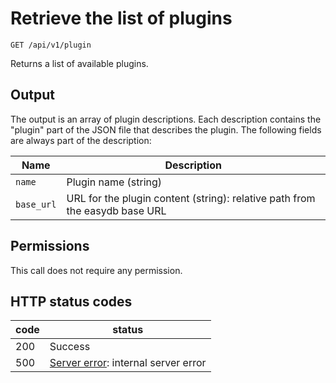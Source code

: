 # Retrieve the list of plugins

    GET /api/v1/plugin

Returns a list of available plugins.

## Output

The output is an array of plugin descriptions. Each description contains the "plugin" part of the JSON file that
describes the plugin. The following fields are always part of the description:

| Name           | Description                                                                 |
|----------------|-----------------------------------------------------------------------------|
| `name`         | Plugin name (string)                                                        |
| `base_url`     | URL for the plugin content (string): relative path from the easydb base URL |

## Permissions

This call does not require any permission.

## HTTP status codes

|code|status|
|----|------|
| 200| Success |
| 500| [Server error](/technical/errors/errors.html#server_error): internal server error |
